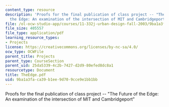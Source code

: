 ```yaml
---
content_type: resource
description: 'Proofs for the final publication of class project -- "The Future of
  the Edge: An examination of the intersection of MIT and Cambridgeport"'
file: /ol-ocw-studio-app/courses/11-332j-urban-design-fall-2003/9ba1a3faca39b1ee9d709cce9e1bb1bb_TheEdge.pdf
file_size: 405557
file_type: application/pdf
learning_resource_types:
- Projects
license: https://creativecommons.org/licenses/by-nc-sa/4.0/
ocw_type: OCWFile
parent_title: Projects
parent_type: CourseSection
parent_uid: 25da5339-4c2b-7427-d2d9-80efed8dc8a1
resourcetype: Document
title: TheEdge.pdf
uid: 9ba1a3fa-ca39-b1ee-9d70-9cce9e1bb1bb
---
```

Proofs for the final publication of class project -- "The Future of the Edge: An examination of the intersection of MIT and Cambridgeport"
